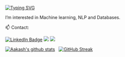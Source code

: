 <!-- <div id="header" align="center"> -->
<!--   <img src="https://media.giphy.com/media/RcsonxhFOqAdOiHeWB/giphy.gif" width="100"/><br> -->
  <!--- <img src="https://komarev.com/ghpvc/?username=sky-2002&style=flat-square&color=blue" alt=""/> --->
<!-- </div> -->


[![Typing SVG](https://readme-typing-svg.herokuapp.com?duration=10000&color=030A0E&lines=%F0%9F%91%8B+Hi%2C+I%E2%80%99m+Aakash+Thatte+)](https://git.io/typing-svg)
<!---<div align="center">
  <img src="https://media.giphy.com/media/dWesBcTLavkZuG35MI/giphy.gif" width="400" height="200"/>
</div>
--->

I’m interested in Machine learning, NLP and Databases. 

<!--
  **Data visualization and processing**:<br>
 <img src="https://img.shields.io/badge/Neo4j-018bff?style=for-the-badge&logo=neo4j&logoColor=white"> <img src="https://img.shields.io/badge/d3.js-F9A03C?style=for-the-badge&logo=d3.js&logoColor=white"> <img src="https://img.shields.io/badge/Plotly-239120?style=for-the-badge&logo=plotly&logoColor=white"> <img src="https://img.shields.io/badge/SciPy-654FF0?style=for-the-badge&logo=SciPy&logoColor=white"> <img src="https://img.shields.io/badge/Pandas-2C2D72?style=for-the-badge&logo=pandas&logoColor=white"> <img src="https://img.shields.io/badge/Numpy-777BB4?style=for-the-badge&logo=numpy&logoColor=white"><br>
 
  **Programming Languages**:<br>
 <img src="https://img.shields.io/badge/Go-00ADD8?style=for-the-badge&logo=go&logoColor=white"> <img src="https://img.shields.io/badge/Python-FFD43B?style=for-the-badge&logo=python&logoColor=blue"><br>
 
  **ML frameworks**:<br>
  <img src="https://img.shields.io/badge/TensorFlow-FF6F00?style=for-the-badge&logo=tensorflow&logoColor=white">   <img src="https://img.shields.io/badge/scikit_learn-F7931E?style=for-the-badge&logo=scikit-learn&logoColor=white"> <br>
  
  **Extras**:<br>
  <img src="https://img.shields.io/badge/Docker-2CA5E0?style=for-the-badge&logo=docker&logoColor=white"> <img src="https://img.shields.io/badge/Flask-000000?style=for-the-badge&logo=flask&logoColor=white"> <img src="https://img.shields.io/badge/GIT-E44C30?style=for-the-badge&logo=git&logoColor=white"><br><br>
 
- 🌱 [Neo4j Certified professional](https://graphacademy.neo4j.com/certificates/043922bbae6bca111f55f6ef923ccd9f890bf7c6c5762ff0b75a988f34d668d5.pdf).
-->

📫 Contact: <div id="badges">
  <a href="https://www.linkedin.com/in/aakash-thatte">
  <img src="https://img.shields.io/badge/LinkedIn-blue?style=for-the-badge&logo=linkedin&logoColor=white" alt="LinkedIn Badge"/></a>
  <a href="thatteaakash@iitbhilai.ac.in"><img src="https://img.shields.io/badge/Gmail-D14836?style=for-the-badge&logo=gmail&logoColor=white"></a>
  <a href="https://sky-2002.github.io/about/"><img src="https://img.shields.io/badge/Personal_Website-blue"></a>
</div>



<!---
The code below shows github stats
--->
[![Aakash's github stats](https://github-readme-stats.vercel.app/api?username=sky-2002&query_private=true&show_icons=true)](https://github.com/sky-2002/github-readme-stats)   &nbsp;     [![GitHub Streak](http://github-readme-streak-stats.herokuapp.com?user=sky-2002&theme=solarized-light)](https://git.io/streak-stats)
<!---
The code below shows github streak

[![GitHub Streak](http://github-readme-streak-stats.herokuapp.com?user=sky-2002&theme=solarized-light)](https://git.io/streak-stats)
--->

<!---
The code below shows top languages used
--->
<?---[![Top Langs](https://github-readme-stats.vercel.app/api/top-langs/?username=sky-2002&langs_count=5)](https://github.com/anuraghazra/github-readme-stats)--->


<!---![](https://komarev.com/ghpvc/?username=sky-2002)--->
<!---
sky-2002/sky-2002 is a ✨ special ✨ repository because its `README.md` (this file) appears on your GitHub profile.
You can click the Preview link to take a look at your changes.
--->
